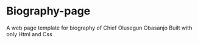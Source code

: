 # Biography-page
A web page template for biography of Chief Olusegun Obasanjo
Built with only Html and Css
